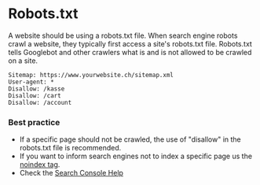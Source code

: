 # Robots.txt
A website should be using a robots.txt file. When search engine robots crawl a website, they typically first access a site's robots.txt file. Robots.txt tells Googlebot and other crawlers what is and is not allowed to be crawled on a site.

```
Sitemap: https://www.yourwebsite.ch/sitemap.xml
User-agent: *
Disallow: /kasse
Disallow: /cart
Disallow: /account
```

### Best practice
* If a specific page should not be crawled, the use of "disallow" in the robots.txt file is recommended.
* If you want to inform search engines not to index a specific page us the [noindex tag](noindex.md).
* Check the [Search Console Help](https://support.google.com/webmasters/answer/6062608)
